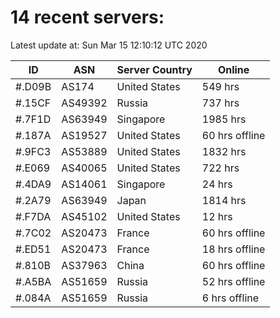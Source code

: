 # 14 recent servers:

Latest update at: Sun Mar 15 12:10:12 UTC 2020

| ID | ASN | Server Country | Online |
| -- | --- | -------------- | ------ |
| #.D09B | AS174 | United States | 549 hrs |
| #.15CF | AS49392 | Russia | 737 hrs |
| #.7F1D | AS63949 | Singapore | 1985 hrs |
| #.187A | AS19527 | United States | 60 hrs offline |
| #.9FC3 | AS53889 | United States | 1832 hrs |
| #.E069 | AS40065 | United States | 722 hrs |
| #.4DA9 | AS14061 | Singapore | 24 hrs |
| #.2A79 | AS63949 | Japan | 1814 hrs |
| #.F7DA | AS45102 | United States | 12 hrs |
| #.7C02 | AS20473 | France | 60 hrs offline |
| #.ED51 | AS20473 | France | 18 hrs offline |
| #.810B | AS37963 | China | 60 hrs offline |
| #.A5BA | AS51659 | Russia | 52 hrs offline |
| #.084A | AS51659 | Russia | 6 hrs offline |

